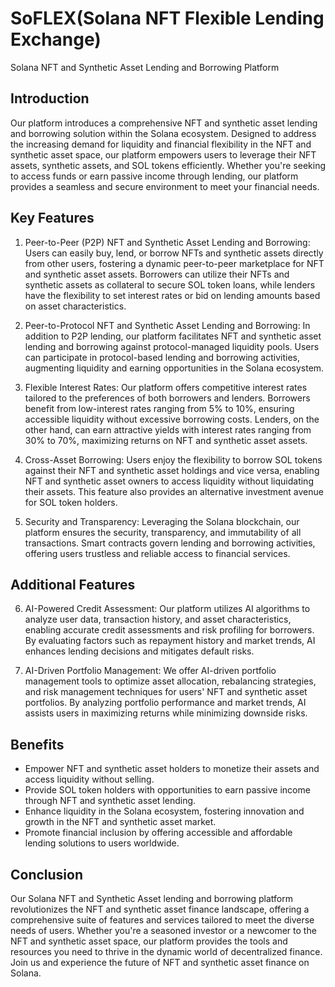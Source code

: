 # SoFLEX(Solana NFT Flexible Lending Exchange)

Solana NFT and Synthetic Asset Lending and Borrowing Platform

## Introduction

Our platform introduces a comprehensive NFT and synthetic asset lending and borrowing solution within the Solana ecosystem. Designed to address the increasing demand for liquidity and financial flexibility in the NFT and synthetic asset space, our platform empowers users to leverage their NFT assets, synthetic assets, and SOL tokens efficiently. Whether you're seeking to access funds or earn passive income through lending, our platform provides a seamless and secure environment to meet your financial needs.

## Key Features

1. Peer-to-Peer (P2P) NFT and Synthetic Asset Lending and Borrowing: Users can easily buy, lend, or borrow NFTs and synthetic assets directly from other users, fostering a dynamic peer-to-peer marketplace for NFT and synthetic asset assets. Borrowers can utilize their NFTs and synthetic assets as collateral to secure SOL token loans, while lenders have the flexibility to set interest rates or bid on lending amounts based on asset characteristics.

2. Peer-to-Protocol NFT and Synthetic Asset Lending and Borrowing: In addition to P2P lending, our platform facilitates NFT and synthetic asset lending and borrowing against protocol-managed liquidity pools. Users can participate in protocol-based lending and borrowing activities, augmenting liquidity and earning opportunities in the Solana ecosystem.

3. Flexible Interest Rates: Our platform offers competitive interest rates tailored to the preferences of both borrowers and lenders. Borrowers benefit from low-interest rates ranging from 5% to 10%, ensuring accessible liquidity without excessive borrowing costs. Lenders, on the other hand, can earn attractive yields with interest rates ranging from 30% to 70%, maximizing returns on NFT and synthetic asset assets.

4. Cross-Asset Borrowing: Users enjoy the flexibility to borrow SOL tokens against their NFT and synthetic asset holdings and vice versa, enabling NFT and synthetic asset owners to access liquidity without liquidating their assets. This feature also provides an alternative investment avenue for SOL token holders.

5. Security and Transparency: Leveraging the Solana blockchain, our platform ensures the security, transparency, and immutability of all transactions. Smart contracts govern lending and borrowing activities, offering users trustless and reliable access to financial services.

## Additional Features

6. AI-Powered Credit Assessment: Our platform utilizes AI algorithms to analyze user data, transaction history, and asset characteristics, enabling accurate credit assessments and risk profiling for borrowers. By evaluating factors such as repayment history and market trends, AI enhances lending decisions and mitigates default risks.

7. AI-Driven Portfolio Management: We offer AI-driven portfolio management tools to optimize asset allocation, rebalancing strategies, and risk management techniques for users' NFT and synthetic asset portfolios. By analyzing portfolio performance and market trends, AI assists users in maximizing returns while minimizing downside risks.

## Benefits

- Empower NFT and synthetic asset holders to monetize their assets and access liquidity without selling.
- Provide SOL token holders with opportunities to earn passive income through NFT and synthetic asset lending.
- Enhance liquidity in the Solana ecosystem, fostering innovation and growth in the NFT and synthetic asset market.
- Promote financial inclusion by offering accessible and affordable lending solutions to users worldwide.

## Conclusion

Our Solana NFT and Synthetic Asset lending and borrowing platform revolutionizes the NFT and synthetic asset finance landscape, offering a comprehensive suite of features and services tailored to meet the diverse needs of users. Whether you're a seasoned investor or a newcomer to the NFT and synthetic asset space, our platform provides the tools and resources you need to thrive in the dynamic world of decentralized finance. Join us and experience the future of NFT and synthetic asset finance on Solana.
